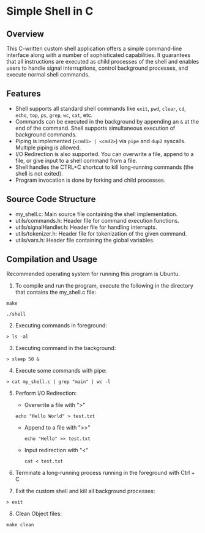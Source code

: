 Simple Shell in C
==============

Overview
--------
This C-written custom shell application offers a simple command-line interface along with a number of sophisticated capabilities. It guarantees that all instructions are executed as child processes of the shell and enables users to handle signal interruptions, control background processes, and execute normal shell commands.


Features
--------

* Shell supports all standard shell commands like `exit`, `pwd`, `clear`, `cd`, `echo`, `top`, `ps`, `grep`, `wc`, `cat`, etc.
* Commands can be executed in the background by appending an `&` at the end of the command. Shell supports simultaneous execution of background commands.
* Piping is implemented (`<cmd1> | <cmd2>`) via `pipe` and `dup2` syscalls. Multiple piping is allowed.
* I/O Redirection is also supported. You can overwrite a file, append to a file, or give input to a shell command from a file.
* Shell handles the CTRL+C shortcut to kill long-running commands (the shell is not exited).
* Program invocation is done by forking and child processes.


Source Code Structure
--------
* my_shell.c: Main source file containing the shell implementation.
* utils/commands.h: Header file for command execution functions.
* utils/signalHandler.h: Header file for handling interrupts.
* utils/tokenizer.h: Header file for tokenization of the given command.
* utils/vars.h: Header file containing the global variables.


Compilation and Usage
--------
Recommended operating system for running this program is Ubuntu.

1. To compile and run the program, execute the following in the directory that contains the my_shell.c file:
```
make  
```
```
./shell
```

2. Executing commands in foreground:
```
> ls -al
```

3. Executing command in the background:
```
> sleep 50 &
```

4. Execute some commands with pipe:
```
> cat my_shell.c | grep "main" | wc -l
```

5. Perform I/O Redirection:
   
    - Overwrite a file with ">" 
    ```
    echo "Hello World" > test.txt
    ```
    - Append to a file with ">>"
      ```
      echo "Hello" >> test.txt
      ```
    - Input redirection with "<"
      ```
      cat < test.txt
      ```

6. Terminate a long-running process running in the foreground with Ctrl + C

7. Exit the custom shell and kill all background processes:
```
> exit
```

8. Clean Object files:
```
make clean
```



